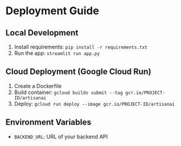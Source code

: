 # Deployment Guide

## Local Development
1. Install requirements: `pip install -r requirements.txt`
2. Run the app: `streamlit run app.py`

## Cloud Deployment (Google Cloud Run)
1. Create a Dockerfile
2. Build container: `gcloud builds submit --tag gcr.io/PROJECT-ID/artisanai`
3. Deploy: `gcloud run deploy --image gcr.io/PROJECT-ID/artisanai`

## Environment Variables
- `BACKEND_URL`: URL of your backend API